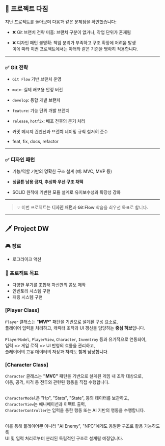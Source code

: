 ## 🧭 프로젝트 다짐
지난 프로젝트를 돌아보며 다음과 같은 문제점을 확인했습니다:
- ❌ Git 브랜치 전략 미흡: 브랜치 구분이 없거나, 작업 단위가 혼재됨  



- ❌ 디자인 패턴 불명확: 책임 분리가 부족하고 구조 확장에 어려움 발생  
이에 따라 이번 프로젝트에서는 아래와 같은 기준을 명확히 적용합니다.

---

### ✅ Git 전략
- `Git Flow` 기반 브랜치 운영
- `main`: 실제 배포용 안정 버전
- `develop`: 통합 개발 브랜치
- `feature`: 기능 단위 개발 브랜치
- `release`, `hotfix`: 배포 전후의 분기 처리

- 커밋 메시지 컨벤션과 브랜치 네이밍 규칙 철저히 준수
- feat, fix, docs, refactor
  
---

### ✅ 디자인 패턴

- 기능/역할 기반의 명확한 구조 설계 (예: MVC, MVP 등)
- **싱글톤 남용 금지**, **추상화 우선 구조 채택**

- SOLID 원칙에 기반한 모듈 설계로 유지보수성과 확장성 강화

---

> 💡 이번 프로젝트는 **디자인 패턴**과 **Git Flow** 학습을 최우선 목표로 합니다.


---



## 🗡️ Project DW

### 🎮 장르
- 로그라이크 액션

### 🎯 프로젝트 목표
- 다양한 무기를 조합해 자신만의 콤보 제작
- 인벤토리 시스템 구현
- 패링 시스템 구현

### [Player Class]
`Player` 클래스는 **"MVP"** 패턴을 기반으로 설계된 구성 요소로, <br>
플레이어 입력을 처리하고, 캐릭터 조작과 UI 갱신을 담당하는 **중심 허브**입니다. <br><br>
`PlayerModel`, `PlayerView`, `Character`, `Inventroy` 등과 유기적으로 연동되어, <br>
입력 => 게임 로직 => UI 반영의 흐름을 관리하고, <br>
플레이어의 고유 데이터의 저장과 처리도 함께 담당합니다.

### [Character Class]
`Character` 클래스는 **"MVC"** 패턴을 기반으로 설계된 게임 내 조작 대상으로, <br>
이동, 공격, 피격 등 전투와 관련된 행동을 직접 수행합니다. <br><br>

`CharacterModel`은 "Hp", "Stats", "State", 등의 데이터를 보관하고, <br>
`CharacterView`는 애니메이션과 이펙트 출력, <br>
`CharacterController`는 입력을 통한 행동 또는 AI 기반의 행동을 수행합니다. <br><br>

이를 통해 플레이어뿐 아니라 "AI Enemy", "NPC"에게도 동일한 구조로 활용 가능하도록 <br>
UI 및 입력 처리로부터 분리된 독립적인 구조로 설계될 예정입니다.
